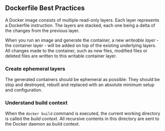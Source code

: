 ## Dockerfile Best Practices

A Docker image consists of multiple read-only layers. Each layer represents a Dockerfile instruction. The layers are stacked, each one being a delta of the changes from the previous layer.

When you run an image and generate the container, a new _writeable layer_ - the container layer - will be added on top of the existing underlying layers. All changes made to the container, such as new files, modified files or deleted files are written to this writable container layer.

### Create ephemeral layers

The generated containers should be ephemeral as possible: They should be stop and destroyed, rebuilt and replaced with an absolute minimum setup and configuration.

### Understand build context

When the `docker build` command is executed, the current working directory is called the _build context_. All recursive contents in this directory are sent to the Docker daemon as build context.
